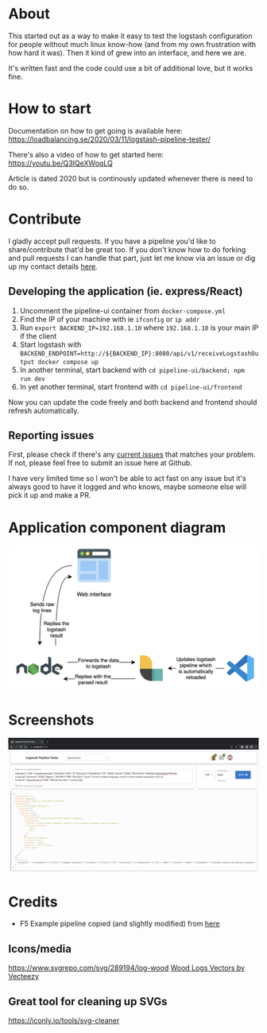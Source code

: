 # About
This started out as a way to make it easy to test the logstash configuration for people without much linux know-how (and from my own frustration with how hard it was). Then it kind of grew into an interface, and here we are.

It's written fast and the code could use a bit of additional love, but it works fine.

# How to start
Documentation on how to get going is available here:
https://loadbalancing.se/2020/03/11/logstash-pipeline-tester/

There's also a video of how to get started here:
https://youtu.be/Q3IQeXWoqLQ

Article is dated 2020 but is continously updated whenever there is need to do so.

# Contribute
I gladly accept pull requests. If you have a pipeline you'd like to share/contribute that'd be great too.
If you don't know how to do forking and pull requests I can handle that part, just let me know via an issue
or dig up my contact details [here](https://loadbalancing.se/about/).

## Developing the application (ie. express/React)
1. Uncomment the pipeline-ui container from `docker-compose.yml`
2. Find the IP of your machine with ie `ifconfig` or `ip addr`
3. Run `export BACKEND_IP=192.168.1.10` where `192.168.1.10` is your main IP if the client
2. Start logstash with `BACKEND_ENDPOINT=http://${BACKEND_IP}:8080/api/v1/receiveLogstashOutput docker compose up`
3. In another terminal, start backend with `cd pipeline-ui/backend; npm run dev`
4. In yet another terminal, start frontend with `cd pipeline-ui/frontend`

Now you can update the code freely and both backend and frontend should refresh automatically.

## Reporting issues
First, please check if there's any [current issues](https://github.com/epacke/logstash-pipeline-tester/issues) that matches your problem. If not, please feel free to submit an issue here at Github.

I have very limited time so I won't be able to act fast on any issue but it's always good to have it logged and who knows, maybe someone else will pick it up and make a PR.

# Application component diagram
<p align="center"><img src="media/pipeline-tester-diagram.png"/></p>

# Screenshots
<p align="center"><img src="media/screenshot.png"/></p>

# Credits
* F5 Example pipeline copied (and slightly modified) from [here](https://github.com/OutsideIT/logstash_filter_f5)

## Icons/media
https://www.svgrepo.com/svg/289194/log-wood
<a href="https://www.vecteezy.com/free-vector/wood-logs">Wood Logs Vectors by Vecteezy</a>

## Great tool for cleaning up SVGs
https://iconly.io/tools/svg-cleaner
